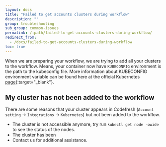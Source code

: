 ```yaml
---
layout: docs
title: "Failed to get accounts clusters during workflow"
description: ""
group: troubleshooting
sub_group: common-issues
permalink: /:path/failed-to-get-accounts-clusters-during-workflow/
redirect_from:
  - /docs/failed-to-get-accounts-clusters-during-workflow
toc: true
---
```

When we are preparing your workflow, we are trying to add all your clusters to the workflow.
Means, your container now have `KUBECONFIG` environment is the path to the kubeconfig file.
More information about KUBECONFIG environment variable can be found here at the official Kubernetes [page](https://kubernetes.io/docs/tasks/access-application-cluster/configure-access-multiple-clusters/#set-the-kubeconfig-environment-variable){:target="_blank"}.

## My cluster has not been added to the workflow
There are some reasons that your cluster appears in Codefresh (`Account setting` &#8594; `Integrations` &#8594; `Kubernetes`) but not been added to the workflow.
* The cluster is not accessible anymore, try run `kubectl get node -owide` to see the status of the nodes.
* The cluster has been 
* Contact us for additional assistance.

